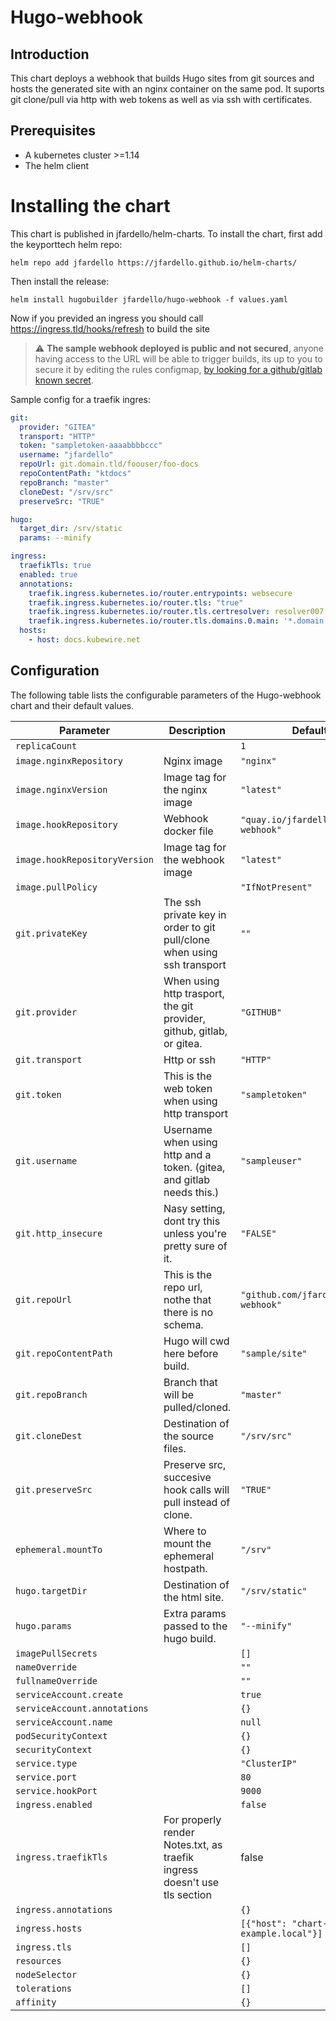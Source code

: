 
# Hugo-webhook

## Introduction

This chart deploys a webhook that builds Hugo sites from git sources and hosts the generated site with an nginx container on the same pod.
It suports git clone/pull via http with web tokens as well as via ssh with certificates.



## Prerequisites

* A kubernetes cluster >=1.14 
* The helm client 

# Installing the chart

This chart is published in jfardello/helm-charts. To install the chart, first add the keyporttech helm repo:

``helm repo add jfardello https://jfardello.github.io/helm-charts/``

Then install the release:

``helm install hugobuilder jfardello/hugo-webhook -f values.yaml``

Now if you previded an ingress you should call https://ingress.tld/hooks/refresh to build the site

 > :warning: **The sample webhook deployed is public and not secured**, anyone having access to the URL will be able to  trigger builds, its up to you to secure it by editing the rules configmap, [by looking for a github/gitlab known secret](https://github.com/adnanh/webhook/blob/master/docs/Hook-Examples.md).  

Sample config for a traefik ingres:
```yaml
git:
  provider: "GITEA"
  transport: "HTTP"
  token: "sampletoken-aaaabbbbccc"
  username: "jfardello"
  repoUrl: git.domain.tld/foouser/foo-docs
  repoContentPath: "ktdocs"
  repoBranch: "master"
  cloneDest: "/srv/src"
  preserveSrc: "TRUE"

hugo:
  target_dir: /srv/static
  params: --minify

ingress:
  traefikTls: true
  enabled: true
  annotations:
    traefik.ingress.kubernetes.io/router.entrypoints: websecure
    traefik.ingress.kubernetes.io/router.tls: "true"
    traefik.ingress.kubernetes.io/router.tls.certresolver: resolver007
    traefik.ingress.kubernetes.io/router.tls.domains.0.main: '*.domain.tld'
  hosts:
    - host: docs.kubewire.net
```




## Configuration

The following table lists the configurable parameters of the Hugo-webhook chart and their default values.

| Parameter                | Description             | Default        |
| ------------------------ | ----------------------- | -------------- |
| `replicaCount` |  | `1` |
| `image.nginxRepository` | Nginx image | `"nginx"` |
| `image.nginxVersion` | Image tag for the nginx image | `"latest"` |
| `image.hookRepository` | Webhook docker file | `"quay.io/jfardello/hugo-webhook"` |
| `image.hookRepositoryVersion` | Image tag for the webhook image | `"latest"` |
| `image.pullPolicy` |  | `"IfNotPresent"` |
| `git.privateKey` | The ssh private key in order to git pull/clone when using ssh transport | `""` |
| `git.provider` | When using http trasport, the git provider, github, gitlab, or gitea. | `"GITHUB"` |
| `git.transport` | Http or ssh | `"HTTP"` |
| `git.token` | This is the web token when using http transport | `"sampletoken"` |
| `git.username` | Username when using http and a token. (gitea, and gitlab needs this.) | `"sampleuser"` |
| `git.http_insecure` | Nasy setting, dont try this unless you're pretty sure of it. | `"FALSE"` |
| `git.repoUrl` | This is the repo url, nothe that there is no schema. | `"github.com/jfardello/hugo-webhook"` |
| `git.repoContentPath` | Hugo will cwd here before build. | `"sample/site"` |
| `git.repoBranch` | Branch that will be pulled/cloned. | `"master"` |
| `git.cloneDest` | Destination of the source files. | `"/srv/src"` |
| `git.preserveSrc` | Preserve src, succesive hook calls will pull instead of clone. | `"TRUE"` |
| `ephemeral.mountTo` | Where to mount the ephemeral hostpath. | `"/srv"` |
| `hugo.targetDir` | Destination of the html site. | `"/srv/static"` |
| `hugo.params` | Extra params passed to the hugo build. | `"--minify"` |
| `imagePullSecrets` |  | `[]` |
| `nameOverride` |  | `""` |
| `fullnameOverride` |  | `""` |
| `serviceAccount.create` |  | `true` |
| `serviceAccount.annotations` |  | `{}` |
| `serviceAccount.name` |  | `null` |
| `podSecurityContext` |  | `{}` |
| `securityContext` |  | `{}` |
| `service.type` |  | `"ClusterIP"` |
| `service.port` |  | `80` |
| `service.hookPort` |  | `9000` |
| `ingress.enabled` |  | `false` |
| `ingress.traefikTls` | For properly render Notes.txt, as traefik ingress doesn't use tls section |  false |
| `ingress.annotations` |  | `{}` |
| `ingress.hosts` |  | `[{"host": "chart-example.local"}]` |
| `ingress.tls` |  | `[]` |
| `resources` |  | `{}` |
| `nodeSelector` |  | `{}` |
| `tolerations` |  | `[]` |
| `affinity` |  | `{}` |



